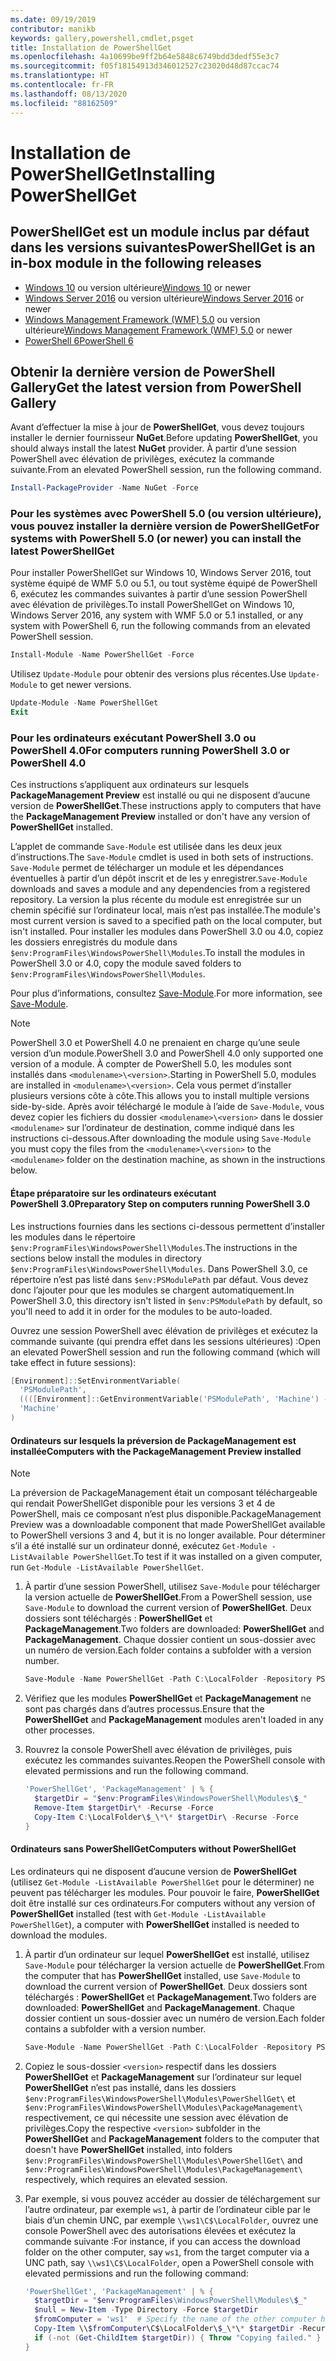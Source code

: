 ```yaml
---
ms.date: 09/19/2019
contributor: manikb
keywords: gallery,powershell,cmdlet,psget
title: Installation de PowerShellGet
ms.openlocfilehash: 4a10699be9ff2b64e5848c6749bdd3dedf55e3c7
ms.sourcegitcommit: f05f18154913d346012527c23020d48d87ccac74
ms.translationtype: HT
ms.contentlocale: fr-FR
ms.lasthandoff: 08/13/2020
ms.locfileid: "88162509"
---
```

# <a name="installing-powershellget"></a><span data-ttu-id="84420-103">Installation de PowerShellGet</span><span class="sxs-lookup"><span data-stu-id="84420-103">Installing PowerShellGet</span></span>

## <a name="powershellget-is-an-in-box-module-in-the-following-releases"></a><span data-ttu-id="84420-104">PowerShellGet est un module inclus par défaut dans les versions suivantes</span><span class="sxs-lookup"><span data-stu-id="84420-104">PowerShellGet is an in-box module in the following releases</span></span>

- <span data-ttu-id="84420-105">[Windows 10](https://www.microsoft.com/windows) ou version ultérieure</span><span class="sxs-lookup"><span data-stu-id="84420-105">[Windows 10](https://www.microsoft.com/windows) or newer</span></span>
- <span data-ttu-id="84420-106">[Windows Server 2016](/windows-server/windows-server) ou version ultérieure</span><span class="sxs-lookup"><span data-stu-id="84420-106">[Windows Server 2016](/windows-server/windows-server) or newer</span></span>
- <span data-ttu-id="84420-107">[Windows Management Framework (WMF) 5.0](https://www.microsoft.com/download/details.aspx?id=50395) ou version ultérieure</span><span class="sxs-lookup"><span data-stu-id="84420-107">[Windows Management Framework (WMF) 5.0](https://www.microsoft.com/download/details.aspx?id=50395) or newer</span></span>
- [<span data-ttu-id="84420-108">PowerShell 6</span><span class="sxs-lookup"><span data-stu-id="84420-108">PowerShell 6</span></span>](https://github.com/PowerShell/PowerShell/releases)

## <a name="get-the-latest-version-from-powershell-gallery"></a><span data-ttu-id="84420-109">Obtenir la dernière version de PowerShell Gallery</span><span class="sxs-lookup"><span data-stu-id="84420-109">Get the latest version from PowerShell Gallery</span></span>

<span data-ttu-id="84420-110">Avant d’effectuer la mise à jour de **PowerShellGet**, vous devez toujours installer le dernier fournisseur **NuGet**.</span><span class="sxs-lookup"><span data-stu-id="84420-110">Before updating **PowerShellGet**, you should always install the latest **NuGet** provider.</span></span> <span data-ttu-id="84420-111">À partir d’une session PowerShell avec élévation de privilèges, exécutez la commande suivante.</span><span class="sxs-lookup"><span data-stu-id="84420-111">From an elevated PowerShell session, run the following command.</span></span>

```powershell
Install-PackageProvider -Name NuGet -Force
```

### <a name="for-systems-with-powershell-50-or-newer-you-can-install-the-latest-powershellget"></a><span data-ttu-id="84420-112">Pour les systèmes avec PowerShell 5.0 (ou version ultérieure), vous pouvez installer la dernière version de PowerShellGet</span><span class="sxs-lookup"><span data-stu-id="84420-112">For systems with PowerShell 5.0 (or newer) you can install the latest PowerShellGet</span></span>

<span data-ttu-id="84420-113">Pour installer PowerShellGet sur Windows 10, Windows Server 2016, tout système équipé de WMF 5.0 ou 5.1, ou tout système équipé de PowerShell 6, exécutez les commandes suivantes à partir d’une session PowerShell avec élévation de privilèges.</span><span class="sxs-lookup"><span data-stu-id="84420-113">To install PowerShellGet on Windows 10, Windows Server 2016, any system with WMF 5.0 or 5.1 installed, or any system with PowerShell 6, run the following commands from an elevated PowerShell session.</span></span>

```powershell
Install-Module -Name PowerShellGet -Force
```

<span data-ttu-id="84420-114">Utilisez `Update-Module` pour obtenir des versions plus récentes.</span><span class="sxs-lookup"><span data-stu-id="84420-114">Use `Update-Module` to get newer versions.</span></span>

```powershell
Update-Module -Name PowerShellGet
Exit
```

### <a name="for-computers-running-powershell-30-or-powershell-40"></a><span data-ttu-id="84420-115">Pour les ordinateurs exécutant PowerShell 3.0 ou PowerShell 4.0</span><span class="sxs-lookup"><span data-stu-id="84420-115">For computers running PowerShell 3.0 or PowerShell 4.0</span></span>

<span data-ttu-id="84420-116">Ces instructions s’appliquent aux ordinateurs sur lesquels **PackageManagement Preview** est installé ou qui ne disposent d’aucune version de **PowerShellGet**.</span><span class="sxs-lookup"><span data-stu-id="84420-116">These instructions apply to computers that have the **PackageManagement Preview** installed or don't have any version of **PowerShellGet** installed.</span></span>

<span data-ttu-id="84420-117">L’applet de commande `Save-Module` est utilisée dans les deux jeux d’instructions.</span><span class="sxs-lookup"><span data-stu-id="84420-117">The `Save-Module` cmdlet is used in both sets of instructions.</span></span> <span data-ttu-id="84420-118">`Save-Module` permet de télécharger un module et les dépendances éventuelles à partir d’un dépôt inscrit et de les y enregistrer.</span><span class="sxs-lookup"><span data-stu-id="84420-118">`Save-Module` downloads and saves a module and any dependencies from a registered repository.</span></span> <span data-ttu-id="84420-119">La version la plus récente du module est enregistrée sur un chemin spécifié sur l’ordinateur local, mais n’est pas installée.</span><span class="sxs-lookup"><span data-stu-id="84420-119">The module's most current version is saved to a specified path on the local computer, but isn't installed.</span></span> <span data-ttu-id="84420-120">Pour installer les modules dans PowerShell 3.0 ou 4.0, copiez les dossiers enregistrés du module dans `$env:ProgramFiles\WindowsPowerShell\Modules`.</span><span class="sxs-lookup"><span data-stu-id="84420-120">To install the modules in PowerShell 3.0 or 4.0, copy the module saved folders to `$env:ProgramFiles\WindowsPowerShell\Modules`.</span></span>

<span data-ttu-id="84420-121">Pour plus d’informations, consultez [Save-Module](/powershell/module/PowershellGet/Save-Module).</span><span class="sxs-lookup"><span data-stu-id="84420-121">For more information, see [Save-Module](/powershell/module/PowershellGet/Save-Module).</span></span>

> [!NOTE]
> <span data-ttu-id="84420-122">PowerShell 3.0 et PowerShell 4.0 ne prenaient en charge qu’une seule version d’un module.</span><span class="sxs-lookup"><span data-stu-id="84420-122">PowerShell 3.0 and PowerShell 4.0 only supported one version of a module.</span></span> <span data-ttu-id="84420-123">À compter de PowerShell 5.0, les modules sont installés dans `<modulename>\<version>`.</span><span class="sxs-lookup"><span data-stu-id="84420-123">Starting in PowerShell 5.0, modules are installed in `<modulename>\<version>`.</span></span> <span data-ttu-id="84420-124">Cela vous permet d’installer plusieurs versions côte à côte.</span><span class="sxs-lookup"><span data-stu-id="84420-124">This allows you to install multiple versions side-by-side.</span></span> <span data-ttu-id="84420-125">Après avoir téléchargé le module à l’aide de `Save-Module`, vous devez copier les fichiers du dossier `<modulename>\<version>` dans le dossier `<modulename>` sur l’ordinateur de destination, comme indiqué dans les instructions ci-dessous.</span><span class="sxs-lookup"><span data-stu-id="84420-125">After downloading the module using `Save-Module` you must copy the files from the `<modulename>\<version>` to the `<modulename>` folder on the destination machine, as shown in the instructions below.</span></span>

#### <a name="preparatory-step-on-computers-running-powershell-30"></a><span data-ttu-id="84420-126">Étape préparatoire sur les ordinateurs exécutant PowerShell 3.0</span><span class="sxs-lookup"><span data-stu-id="84420-126">Preparatory Step on computers running PowerShell 3.0</span></span>

<span data-ttu-id="84420-127">Les instructions fournies dans les sections ci-dessous permettent d’installer les modules dans le répertoire `$env:ProgramFiles\WindowsPowerShell\Modules`.</span><span class="sxs-lookup"><span data-stu-id="84420-127">The instructions in the sections below install the modules in directory `$env:ProgramFiles\WindowsPowerShell\Modules`.</span></span>
<span data-ttu-id="84420-128">Dans PowerShell 3.0, ce répertoire n’est pas listé dans `$env:PSModulePath` par défaut. Vous devez donc l’ajouter pour que les modules se chargent automatiquement.</span><span class="sxs-lookup"><span data-stu-id="84420-128">In PowerShell 3.0, this directory isn't listed in `$env:PSModulePath` by default, so you'll need to add it in order for the modules to be auto-loaded.</span></span> 

<span data-ttu-id="84420-129">Ouvrez une session PowerShell avec élévation de privilèges et exécutez la commande suivante (qui prendra effet dans les sessions ultérieures) :</span><span class="sxs-lookup"><span data-stu-id="84420-129">Open an elevated PowerShell session and run the following command (which will take effect in future sessions):</span></span>

```powershell
[Environment]::SetEnvironmentVariable(
  'PSModulePath',
  ((([Environment]::GetEnvironmentVariable('PSModulePath', 'Machine') -split ';') + "$env:ProgramFiles\WindowsPowerShell\Modules") -join ';'),
  'Machine'
)
```

#### <a name="computers-with-the-packagemanagement-preview-installed"></a><span data-ttu-id="84420-130">Ordinateurs sur lesquels la préversion de PackageManagement est installée</span><span class="sxs-lookup"><span data-stu-id="84420-130">Computers with the PackageManagement Preview installed</span></span>

> [!NOTE] 
> <span data-ttu-id="84420-131">La préversion de PackageManagement était un composant téléchargeable qui rendait PowerShellGet disponible pour les versions 3 et 4 de PowerShell, mais ce composant n’est plus disponible.</span><span class="sxs-lookup"><span data-stu-id="84420-131">PackageManagement Preview was a downloadable component that made PowerShellGet available to PowerShell versions 3 and 4, but it is no longer available.</span></span>
> <span data-ttu-id="84420-132">Pour déterminer s’il a été installé sur un ordinateur donné, exécutez `Get-Module -ListAvailable PowerShellGet`.</span><span class="sxs-lookup"><span data-stu-id="84420-132">To test if it was installed on a given computer, run `Get-Module -ListAvailable PowerShellGet`.</span></span>

1. <span data-ttu-id="84420-133">À partir d’une session PowerShell, utilisez `Save-Module` pour télécharger la version actuelle de **PowerShellGet**.</span><span class="sxs-lookup"><span data-stu-id="84420-133">From a PowerShell session, use `Save-Module` to download the current version of **PowerShellGet**.</span></span> <span data-ttu-id="84420-134">Deux dossiers sont téléchargés : **PowerShellGet** et **PackageManagement**.</span><span class="sxs-lookup"><span data-stu-id="84420-134">Two folders are downloaded: **PowerShellGet** and **PackageManagement**.</span></span> <span data-ttu-id="84420-135">Chaque dossier contient un sous-dossier avec un numéro de version.</span><span class="sxs-lookup"><span data-stu-id="84420-135">Each folder contains a subfolder with a version number.</span></span>

   ```powershell
   Save-Module -Name PowerShellGet -Path C:\LocalFolder -Repository PSGallery
   ```

1. <span data-ttu-id="84420-136">Vérifiez que les modules **PowerShellGet** et **PackageManagement** ne sont pas chargés dans d’autres processus.</span><span class="sxs-lookup"><span data-stu-id="84420-136">Ensure that the **PowerShellGet** and **PackageManagement** modules aren't loaded in any other processes.</span></span>

1. <span data-ttu-id="84420-137">Rouvrez la console PowerShell avec élévation de privilèges, puis exécutez les commandes suivantes.</span><span class="sxs-lookup"><span data-stu-id="84420-137">Reopen the PowerShell console with elevated permissions and run the following command.</span></span>

   ```powershell
   'PowerShellGet', 'PackageManagement' | % { 
     $targetDir = "$env:ProgramFiles\WindowsPowerShell\Modules\$_"
     Remove-Item $targetDir\* -Recurse -Force
     Copy-Item C:\LocalFolder\$_\*\* $targetDir\ -Recurse -Force
   }
   ```

#### <a name="computers-without-powershellget"></a><span data-ttu-id="84420-138">Ordinateurs sans PowerShellGet</span><span class="sxs-lookup"><span data-stu-id="84420-138">Computers without PowerShellGet</span></span>

<span data-ttu-id="84420-139">Les ordinateurs qui ne disposent d’aucune version de **PowerShellGet** (utilisez `Get-Module -ListAvailable PowerShellGet` pour le déterminer) ne peuvent pas télécharger les modules. Pour pouvoir le faire, **PowerShellGet** doit être installé sur ces ordinateurs.</span><span class="sxs-lookup"><span data-stu-id="84420-139">For computers without any version of **PowerShellGet** installed (test with `Get-Module -ListAvailable PowerShellGet`), a computer with **PowerShellGet** installed is needed to download the modules.</span></span>

1. <span data-ttu-id="84420-140">À partir d’un ordinateur sur lequel **PowerShellGet** est installé, utilisez `Save-Module` pour télécharger la version actuelle de **PowerShellGet**.</span><span class="sxs-lookup"><span data-stu-id="84420-140">From the computer that has **PowerShellGet** installed, use `Save-Module` to download the current version of **PowerShellGet**.</span></span> <span data-ttu-id="84420-141">Deux dossiers sont téléchargés : **PowerShellGet** et **PackageManagement**.</span><span class="sxs-lookup"><span data-stu-id="84420-141">Two folders are downloaded: **PowerShellGet** and **PackageManagement**.</span></span> <span data-ttu-id="84420-142">Chaque dossier contient un sous-dossier avec un numéro de version.</span><span class="sxs-lookup"><span data-stu-id="84420-142">Each folder contains a subfolder with a version number.</span></span>

   ```powershell
   Save-Module -Name PowerShellGet -Path C:\LocalFolder -Repository PSGallery
   ```

1. <span data-ttu-id="84420-143">Copiez le sous-dossier `<version>` respectif dans les dossiers **PowerShellGet** et **PackageManagement** sur l’ordinateur sur lequel **PowerShellGet** n’est pas installé, dans les dossiers `$env:ProgramFiles\WindowsPowerShell\Modules\PowerShellGet\` et `$env:ProgramFiles\WindowsPowerShell\Modules\PackageManagement\` respectivement, ce qui nécessite une session avec élévation de privilèges.</span><span class="sxs-lookup"><span data-stu-id="84420-143">Copy the respective `<version>` subfolder in the **PowerShellGet** and **PackageManagement** folders to the computer that doesn't have **PowerShellGet** installed, into folders `$env:ProgramFiles\WindowsPowerShell\Modules\PowerShellGet\` and `$env:ProgramFiles\WindowsPowerShell\Modules\PackageManagement\` respectively, which requires an elevated session.</span></span>
   
1. <span data-ttu-id="84420-144">Par exemple, si vous pouvez accéder au dossier de téléchargement sur l’autre ordinateur, par exemple `ws1`, à partir de l’ordinateur cible par le biais d’un chemin UNC, par exemple `\\ws1\C$\LocalFolder`, ouvrez une console PowerShell avec des autorisations élevées et exécutez la commande suivante :</span><span class="sxs-lookup"><span data-stu-id="84420-144">For instance, if you can access the download folder on the other computer, say `ws1`, from the target computer via a UNC path, say `\\ws1\C$\LocalFolder`, open a PowerShell console with elevated permissions and run the following command:</span></span>

   ```powershell
   'PowerShellGet', 'PackageManagement' | % {
     $targetDir = "$env:ProgramFiles\WindowsPowerShell\Modules\$_"
     $null = New-Item -Type Directory -Force $targetDir
     $fromComputer = 'ws1'  # Specify the name of the other computer here.
     Copy-Item \\$fromComputer\C$\LocalFolder\$_\*\* $targetDir -Recurse -Force
     if (-not (Get-ChildItem $targetDir)) { Throw "Copying failed." }
   }
   ```
